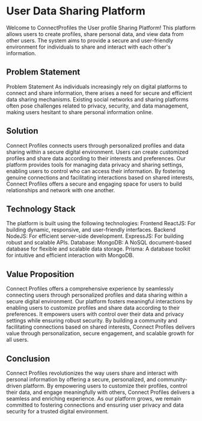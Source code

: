 # User Data Sharing Platform
Welcome to ConnectProfiles the User profile Sharing Platform! This platform allows users to create profiles, share personal data, and view data from other users. The system aims to provide a secure and user-friendly environment for individuals to share and interact with each other's information.

## Problem Statement
Problem Statement
As individuals increasingly rely on digital platforms to connect and share information, there arises a need for secure and efficient data sharing mechanisms. Existing social networks and sharing platforms often pose challenges related to privacy, security, and data management, making users hesitant to share personal information online.

## Solution
Connect Profiles connects users through personalized profiles and data sharing within a secure digital environment. Users can create customized profiles and share data according to their interests and preferences. Our platform provides tools for managing data privacy and sharing settings, enabling users to control who can access their information. By fostering genuine connections and facilitating interactions based on shared interests, Connect Profiles offers a secure and engaging space for users to build relationships and network with one another.

## Technology Stack
The platform is built using the following technologies:
Frontend
ReactJS: For building dynamic, responsive, and user-friendly interfaces.
Backend
NodeJS: For efficient server-side development.
ExpressJS: For building robust and scalable APIs.
Database:
MongoDB: A NoSQL document-based database for flexible and scalable data storage.
Prisma: A database toolkit for intuitive and efficient interaction with MongoDB.

## Value Proposition
Connect Profiles offers a comprehensive experience by seamlessly connecting users through personalized profiles and data sharing within a secure digital environment. Our platform fosters meaningful interactions by enabling users to customize profiles and share data according to their preferences. It empowers users with control over their data and privacy settings while ensuring robust security. By building a community and facilitating connections based on shared interests, Connect Profiles delivers value through personalization, secure engagement, and scalable growth for all users.

## Conclusion 
Connect Profiles revolutionizes the way users share and interact with personal information by offering a secure, personalized, and community-driven platform. By empowering users to customize their profiles, control their data, and engage meaningfully with others, Connect Profiles delivers a seamless and enriching experience. As our platform grows, we remain committed to fostering connections and ensuring user privacy and data security for a trusted digital environment.








